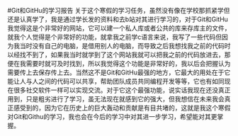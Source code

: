 #Git和GitHu的学习报告
  关于这个寒假的学习任务，虽然没有像在学校那抓紧学但还是认真学了，我是通过学长发的资料和去b站对其进行学习的，对于Git和GitHu我觉得这是个非常好的网站，它可以建一个私人库或者公共的库来存库主的文件，就我个人觉得是个非常好的功能，就拿我之前学c语言来说，我写了一些代码但因为我当时没有自己的电脑，是借用别人的电脑，而导致之后我想找我之前的代码时以经找不到了，如果我当时就学到了这个网站我就可以把我之前的代码放进去，那便在我需要时就可及时找到，所以我觉得这个功能是非常好的，我以后会把握认为需要传上去保存传上去。当然这不是Git和GitHu最强的地方，它最大的用处在于它能让人与人之间的代码可以共享，帮助团队成员共同编程开发等等，它也有如同现在很多社交软件一样可以实现交流。对于它这个最强功能，说实话我现在还没真正用到，只是粗劣进行了学习，虽无法现在就感到它的强大，但我想信在未来我会真正感受到的，因为它在历史上的巨大轰动和贡献是有目共堵的，这就是我这个寒假对Git和Githu的学习，我也会在今后的学习中对其进一步学习，希望能对其更掌握。
